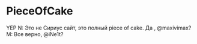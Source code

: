 # PieceOfCake
YEP
N: Это не Сириус сайт, это полный piece of cake. Да , @maxivimax?
M: Все верно, @iNe1t?
